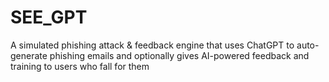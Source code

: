 # SEE_GPT
A simulated phishing attack &amp; feedback engine that uses ChatGPT to auto-generate phishing emails and optionally gives AI-powered feedback and training to users who fall for them
